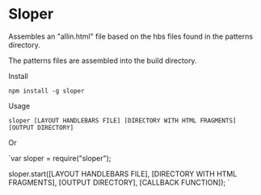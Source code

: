 Sloper
====================

Assembles an "allin.html" file based on the hbs files found in the patterns directory.

The patterns files are assembled into the build directory.

Install

`npm install -g sloper`

Usage

`sloper [LAYOUT HANDLEBARS FILE] [DIRECTORY WITH HTML FRAGMENTS] [OUTPUT DIRECTORY]`

Or

`var sloper = require("sloper");

sloper.start([LAYOUT HANDLEBARS FILE], [DIRECTORY WITH HTML FRAGMENTS], [OUTPUT DIRECTORY], [CALLBACK FUNCTION]);
`